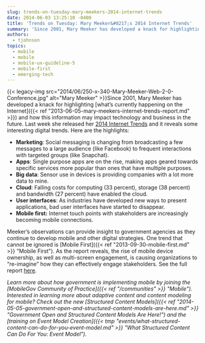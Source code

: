 ```yaml
---
slug: trends-on-tuesday-mary-meekers-2014-internet-trends
date: 2014-06-03 13:25:10 -0400
title: 'Trends on Tuesday: Mary Meeker&#8217;s 2014 Internet Trends'
summary: 'Since 2001, Mary Meeker has developed a knack for highlighting what’s currently happening on the Internet and how this information may impact technology and business in the future. Last week she released her 2014 Internet Trends and it reveals some interesting digital trends. Here are the highlights: Marketing: Social messaging is changing'
authors:
  - tjohnson
topics:
  - mobile
  - mobile
  - mobile-ux-guideline-5
  - mobile-first
  - emerging-tech
---
```


{{< legacy-img src="2014/06/250-x-340-Mary-Meeker-Web-2-0-Conference.jpg" alt="Mary Meeker" >}}Since 2001, Mary Meeker has developed a knack for highlighting [what’s currently happening on the Internet]({{< ref "2013-06-05-mary-meekers-internet-trends-report.md" >}}) and how this information may impact technology and business in the future. Last week she released her [2014 Internet Trends](http://www.kpcb.com/internet-trends) and it reveals some interesting digital trends. Here are the highlights:

  * **Marketing**: Social messaging is changing from broadcasting a few messages to a large audience (like Facebook) to frequent interactions with targeted groups (like Snapchat).
  * **Apps**: Single purpose apps are on the rise, making apps geared towards specific services more popular than ones that have multiple purposes.
  * **Big data**: Sensor use in devices is providing companies with a lot more data to mine.
  * **Cloud**: Falling costs for computing (33 percent), storage (38 percent) and bandwidth (27 percent) have enabled the cloud.
  * **User interfaces**: As industries have developed new ways to present applications, bad user interfaces have started to disappear.
  * **Mobile first:** Internet touch points with stakeholders are increasingly becoming mobile connections.

Meeker’s observations can provide insight to government agencies as they continue to develop mobile and other digital strategies. One trend that cannot be ignored is [Mobile First]({{< ref "2013-09-30-mobile-first.md" >}} "Mobile First"). As the report reveals, the rise of mobile device ownership, as well as multi-screen engagement, is causing organizations to &#8220;re-imagine&#8221; how they can effectively engage stakeholders. See the full report [here](http://www.kpcb.com/internet-trends "2014 Internet Trends Report").

_Learn more about how government is implementing mobile by joining the [MobileGov Community of Practice]({{< ref "/communities" >}} "Mobile"). Interested in learning more about adaptive content and content modeling for mobile? Check out the new [Structured Content Models]({{< ref "2014-05-05-government-open-and-structured-content-models-are-here.md" >}} "Government Open and Structured Content Models Are Here!") and the [training on Event Model Creation]({{< tmp "events/what-structured-content-can-do-for-you-event-model.md" >}} "What Structured Content Can Do For You: Event Model")._

